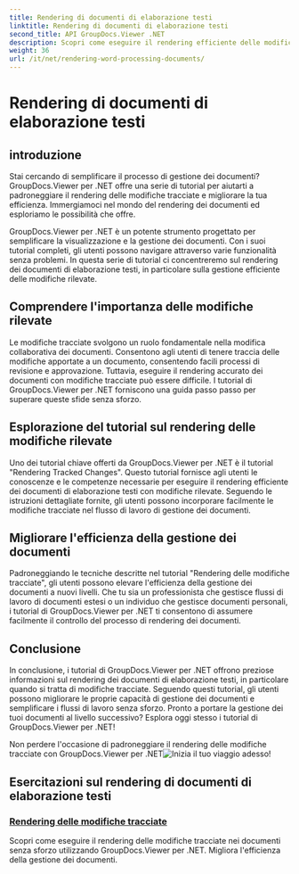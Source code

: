 ```yaml
---
title: Rendering di documenti di elaborazione testi
linktitle: Rendering di documenti di elaborazione testi
second_title: API GroupDocs.Viewer .NET
description: Scopri come eseguire il rendering efficiente delle modifiche rilevate nei documenti di elaborazione testi utilizzando GroupDocs.Viewer per .NET. Migliora le tue capacità di gestione dei documenti.
weight: 36
url: /it/net/rendering-word-processing-documents/
---
```


# Rendering di documenti di elaborazione testi


## introduzione

Stai cercando di semplificare il processo di gestione dei documenti? GroupDocs.Viewer per .NET offre una serie di tutorial per aiutarti a padroneggiare il rendering delle modifiche tracciate e migliorare la tua efficienza. Immergiamoci nel mondo del rendering dei documenti ed esploriamo le possibilità che offre.

GroupDocs.Viewer per .NET è un potente strumento progettato per semplificare la visualizzazione e la gestione dei documenti. Con i suoi tutorial completi, gli utenti possono navigare attraverso varie funzionalità senza problemi. In questa serie di tutorial ci concentreremo sul rendering dei documenti di elaborazione testi, in particolare sulla gestione efficiente delle modifiche rilevate.

## Comprendere l'importanza delle modifiche rilevate

Le modifiche tracciate svolgono un ruolo fondamentale nella modifica collaborativa dei documenti. Consentono agli utenti di tenere traccia delle modifiche apportate a un documento, consentendo facili processi di revisione e approvazione. Tuttavia, eseguire il rendering accurato dei documenti con modifiche tracciate può essere difficile. I tutorial di GroupDocs.Viewer per .NET forniscono una guida passo passo per superare queste sfide senza sforzo.

## Esplorazione del tutorial sul rendering delle modifiche rilevate

Uno dei tutorial chiave offerti da GroupDocs.Viewer per .NET è il tutorial "Rendering Tracked Changes". Questo tutorial fornisce agli utenti le conoscenze e le competenze necessarie per eseguire il rendering efficiente dei documenti di elaborazione testi con modifiche rilevate. Seguendo le istruzioni dettagliate fornite, gli utenti possono incorporare facilmente le modifiche tracciate nel flusso di lavoro di gestione dei documenti.

## Migliorare l'efficienza della gestione dei documenti

Padroneggiando le tecniche descritte nel tutorial "Rendering delle modifiche tracciate", gli utenti possono elevare l'efficienza della gestione dei documenti a nuovi livelli. Che tu sia un professionista che gestisce flussi di lavoro di documenti estesi o un individuo che gestisce documenti personali, i tutorial di GroupDocs.Viewer per .NET ti consentono di assumere facilmente il controllo del processo di rendering dei documenti.

## Conclusione

In conclusione, i tutorial di GroupDocs.Viewer per .NET offrono preziose informazioni sul rendering dei documenti di elaborazione testi, in particolare quando si tratta di modifiche tracciate. Seguendo questi tutorial, gli utenti possono migliorare le proprie capacità di gestione dei documenti e semplificare i flussi di lavoro senza sforzo. Pronto a portare la gestione dei tuoi documenti al livello successivo? Esplora oggi stesso i tutorial di GroupDocs.Viewer per .NET!

 Non perdere l'occasione di padroneggiare il rendering delle modifiche tracciate con GroupDocs.Viewer per .NET![Inizia il tuo viaggio adesso!](./render-tracked-changes/)
## Esercitazioni sul rendering di documenti di elaborazione testi
### [Rendering delle modifiche tracciate](./render-tracked-changes/)
Scopri come eseguire il rendering delle modifiche tracciate nei documenti senza sforzo utilizzando GroupDocs.Viewer per .NET. Migliora l'efficienza della gestione dei documenti.